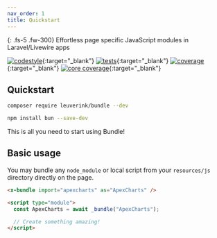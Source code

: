 ```yaml
---
nav_order: 1
title: Quickstart
---
```


{: .fs-5 .fw-300}
Effortless page specific JavaScript modules in Laravel/Livewire apps

[![codestyle](https://github.com/media-code/workspace/actions/workflows/codestyle.yml/badge.svg)](https://github.com/media-code/workspace/actions/workflows/codestyle.yml){:target="\_blank"}
[![tests](https://github.com/media-code/workspace/actions/workflows/tests.yml/badge.svg)](https://github.com/media-code/workspace/actions/workflows/tests.yml){:target="\_blank"}
[![coverage](https://img.shields.io/codecov/c/github/media-code/workspace?token=ON4MTY8C1B&color=45%2C190%2C65)](https://codecov.io/gh/media-code/workspace){:target="\_blank"}
[![core coverage](https://img.shields.io/codecov/c/github/media-code/workspace-core?label=core%20coverage&token=ON4MTY8C1B&color=45%2C190%2C65)](https://codecov.io/gh/media-code/workspace-core){:target="\_blank"}

## Quickstart

```bash
composer require leuverink/bundle --dev
```

```bash
npm install bun --save-dev
```

This is all you need to start using Bundle!

## Basic usage

You may bundle any `node_module` or local script from your `resources/js` directory directly on the page.

```html
<x-bundle import="apexcharts" as="ApexCharts" />

<script type="module">
  const ApexCharts = await _bundle("ApexCharts");

  // Create something amazing!
</script>
```
